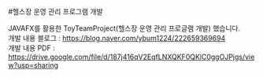 #헬스장 운영 관리 프로그램 개발

JAVAFX를 활용한 ToyTeamProject(헬스장 운영 관리 프로글램 개발) 했습니다.<br>
개발 내용 블로그 : https://blog.naver.com/ybum1224/222659369694 <br>
개발 내용 PDF : https://drive.google.com/file/d/187j416qV2EqfLNXQKF0QKlC0ggOJPjgs/view?usp=sharing 
